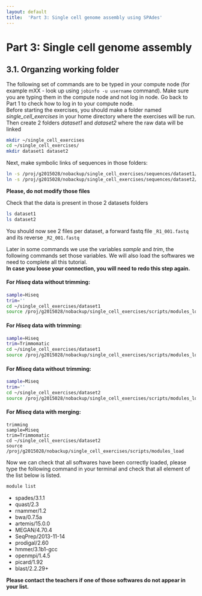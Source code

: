 ```yaml
---
layout: default
title:  'Part 3: Single cell genome assembly using SPAdes'
---
```


# Part 3: Single cell genome assembly

## 3.1. Organzing working folder

The following set of commands are to be typed in your compute node (for example mXX - look up using ```jobinfo -u username``` command). 
Make sure you are typing them in the compute node and not log in node. Go back to Part 1 to check how to log in to your compute node.  
Before starting the exercises, you should make a folder named *single_cell_exercises* in your home directory where the exercises will be run.
Then create 2 folders *dataset1* and *dataset2* where the raw data will be linked

```sh
mkdir ~/single_cell_exercises
cd ~/single_cell_exercises/
mkdir dataset1 dataset2
```

Next, make symbolic links of sequences in those folders:

```sh
ln -s /proj/g2015028/nobackup/single_cell_exercises/sequences/dataset1/* dataset1/
ln -s /proj/g2015028/nobackup/single_cell_exercises/sequences/dataset2/* dataset2/
```
**Please, do not modify those files**

Check that the data is present in those 2 datasets folders

```sh
ls dataset1
ls dataset2
```

You should now see 2 files per dataset, a forward fastq file ```_R1_001.fastq``` and its reverse ```_R2_001.fastq```  

Later in some commands we use the variables *sample* and *trim*, the following commands set those variables. 
We will also load the softwares we need to complete all this tutorial.  
**In case you loose your connection, you will need to redo this step again.**  

#### For *Hiseq* data without trimming:
```sh
sample=Hiseq
trim=''
cd ~/single_cell_exercises/dataset1
source /proj/g2015028/nobackup/single_cell_exercises/scripts/modules_load
```

#### For *Hiseq* data with trimming:
```sh
sample=Hiseq
trim=Trimmomatic
cd ~/single_cell_exercises/dataset1
source /proj/g2015028/nobackup/single_cell_exercises/scripts/modules_load
```

#### For *Miseq* data without trimming:
```sh
sample=Miseq
trim=''
cd ~/single_cell_exercises/dataset2
source /proj/g2015028/nobackup/single_cell_exercises/scripts/modules_load
```

#### For *Miseq* data with merging:
```
trimming
sample=Miseq
trim=Trimmomatic
cd ~/single_cell_exercises/dataset2
source /proj/g2015028/nobackup/single_cell_exercises/scripts/modules_load
```

Now we can check that all softwares have been correctly loaded, please type the following command in your terminal and check that all element of the list below is listed.  
```sh
module list
```

* spades/3.1.1
* quast/2.3
* rnammer/1.2
* bwa/0.7.5a
* artemis/15.0.0
* MEGAN/4.70.4
* SeqPrep/2013-11-14
* prodigal/2.60
* hmmer/3.1b1-gcc
* openmpi/1.4.5
* picard/1.92
* blast/2.2.29+

**Please contact the teachers if one of those softwares do not appear in your list.**
